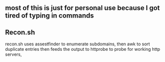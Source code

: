 ## most of this is just for personal use because I got tired of typing in commands 

## Recon.sh
recon.sh uses assestfinder to enumerate subdomains, then awk to sort duplicate entries then feeds the output to httprobe to probe for working http servers,
